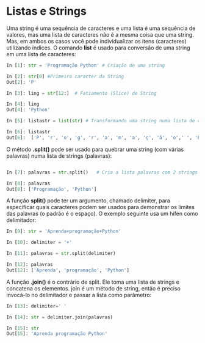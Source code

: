 # Listas e Strings

Uma string é uma sequência de caracteres e uma lista é uma sequência de valores, mas uma lista de caracteres não é a mesma coisa que uma string. Mas, em ambos os casos você pode individualizar os itens (caracteres) utilizando índices. O comando **list** é usado para conversão de uma string em uma lista de caracteres:
``` python
In [1]: str = 'Programação Python' # Criação de uma string

In [2]: str[0] #Primeiro caracter da String
Out[2]: 'P'

In [3]: ling = str[12:]  # Fatiamento (Slice) de String

In [4]: ling
Out[4]: 'Python'

In [5]: listastr = list(str) # Transformando uma string numa lista de caracteres

In [6]: listastr  
Out[6]:  ['P', 'r', 'o', 'g', 'r', 'a', 'm', 'a', 'ç', 'ã', 'o',' ', 'P', 'y', 't', 'h', 'o', 'n']
```

O método **.split()** pode ser usado para quebrar uma string (com várias palavras) numa lista de strings (palavras):
``` python

In [7]: palavras = str.split()   # Cria a lista palavras com 2 strings

In [8]: palavras
Out[8]: ['Programação', 'Python']
```
A função  <b>split() </b> pode ter um argumento, chamado delimiter, para especificar quais caracteres podem ser usados para demonstrar os limites das palavras (o padrão é o espaço). O exemplo seguinte usa um hífen como delimitador:
``` python
In [9]: str = 'Aprenda+programação+Python'

In [10]: delimiter = '+'

In [11]: palavras = str.split(delimiter)

In [12]: palavras
Out[12]: ['Aprenda', 'programação', 'Python']
```

A função **.join()** é o contrário de split. Ele toma uma lista de strings e concatena os elementos. join é um método de string, então é preciso invocá-lo no delimitador e passar a lista como parâmetro:
``` python
In [13]: delimiter=' '

In [14]: str = delimiter.join(palavras)

In [15]: str
Out[15]: 'Aprenda programação Python'
``` 
